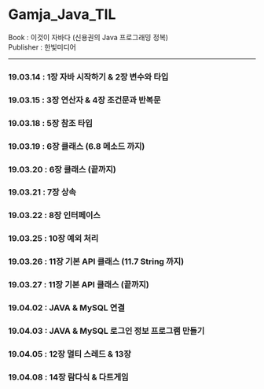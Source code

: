 # Gamja_Java_TIL

Book : 이것이 자바다 (신용권의 Java 프로그래밍 정복)   
Publisher : 한빛미디어

---

### 19.03.14 : 1장 자바 시작하기 & 2장 변수와 타입
### 19.03.15 : 3장 연산자 & 4장 조건문과 반복문
### 19.03.18 : 5장 참조 타입
### 19.03.19 : 6장 클래스 (6.8 메소드 까지)
### 19.03.20 : 6장 클래스 (끝까지)
### 19.03.21 : 7장 상속
### 19.03.22 : 8장 인터페이스
### 19.03.25 : 10장 예외 처리
### 19.03.26 : 11장 기본 API 클래스 (11.7 String 까지)
### 19.03.27 : 11장 기본 API 클래스 (끝까지)
### 19.04.02 : JAVA & MySQL 연결
### 19.04.03 : JAVA & MySQL 로그인 정보 프로그램 만들기
### 19.04.05 : 12장 멀티 스레드 & 13장 
### 19.04.08 : 14장 람다식 & 다트게임 
